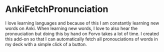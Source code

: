 # AnkiFetchPronunciation
I love learning languages and because of this I am constantly learning new words on Anki. When learning new words, I love to also hear the pronouciation but doing this by hand on Forvo takes a lot of time. I created this add-on so that I can automatically fetch all pronouciations of words in my deck with a simple click of a button.
